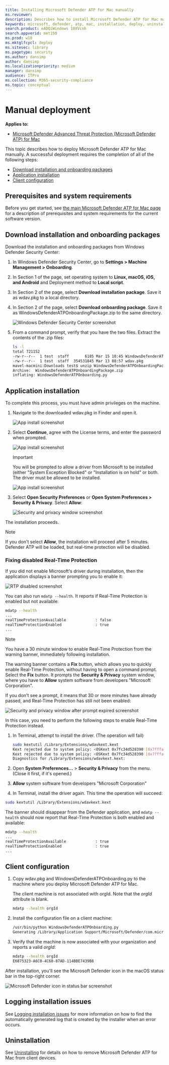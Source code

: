 ```yaml
---
title: Installing Microsoft Defender ATP for Mac manually
ms.reviewer: 
description: Describes how to install Microsoft Defender ATP for Mac manually, from the command line.
keywords: microsoft, defender, atp, mac, installation, deploy, uninstallation, intune, jamf, macos, mojave, high sierra, sierra
search.product: eADQiWindows 10XVcnh
search.appverid: met150
ms.prod: w10
ms.mktglfcycl: deploy
ms.sitesec: library
ms.pagetype: security
ms.author: dansimp
author: dansimp
ms.localizationpriority: medium
manager: dansimp
audience: ITPro
ms.collection: M365-security-compliance 
ms.topic: conceptual
---
```


# Manual deployment

**Applies to:**

- [Microsoft Defender Advanced Threat Protection (Microsoft Defender ATP) for Mac](microsoft-defender-atp-mac.md)

This topic describes how to deploy Microsoft Defender ATP for Mac manually. A successful deployment requires the completion of all of the following steps:
- [Download installation and onboarding packages](#download-installation-and-onboarding-packages)
- [Application installation](#application-installation)
- [Client configuration](#client-configuration)

## Prerequisites and system requirements

Before you get started, see [the main Microsoft Defender ATP for Mac page](microsoft-defender-atp-mac.md) for a description of prerequisites and system requirements for the current software version.

## Download installation and onboarding packages

Download the installation and onboarding packages from Windows Defender Security Center:

1. In Windows Defender Security Center, go to **Settings > Machine Management > Onboarding**.
2. In Section 1 of the page, set operating system to **Linux, macOS, iOS, and Android** and Deployment method to **Local script**.
3. In Section 2 of the page, select **Download installation package**. Save it as wdav.pkg to a local directory.
4. In Section 2 of the page, select **Download onboarding package**. Save it as WindowsDefenderATPOnboardingPackage.zip to the same directory.

    ![Windows Defender Security Center screenshot](images/ATP_Portal_Onboarding_page.png)

5. From a command prompt, verify that you have the two files.
    Extract the contents of the .zip files:
  
    ```bash
    ls -l
    total 721152
    -rw-r--r--  1 test  staff       6185 Mar 15 10:45 WindowsDefenderATPOnboardingPackage.zip
    -rw-r--r--  1 test  staff  354531845 Mar 13 08:57 wdav.pkg
    mavel-macmini:Downloads test$ unzip WindowsDefenderATPOnboardingPackage.zip
    Archive:  WindowsDefenderATPOnboardingPackage.zip
    inflating: WindowsDefenderATPOnboarding.py
    ```

## Application installation

To complete this process, you must have admin privileges on the machine.

1. Navigate to the downloaded wdav.pkg in Finder and open it.

    ![App install screenshot](images/MDATP_28_AppInstall.png)

2. Select **Continue**, agree with the License terms, and enter the password when prompted.

    ![App install screenshot](images/MDATP_29_AppInstallLogin.png)

   > [!IMPORTANT]
   > You will be prompted to allow a driver from Microsoft to be installed (either "System Exception Blocked" or "Installation is on hold" or both. The driver must be allowed to be installed.

   ![App install screenshot](images/MDATP_30_SystemExtension.png)

3. Select **Open Security Preferences**  or **Open System Preferences > Security & Privacy**. Select **Allow**:

    ![Security and privacy window screenshot](images/MDATP_31_SecurityPrivacySettings.png)

The installation proceeds.

> [!NOTE]
> If you don't select **Allow**, the installation will proceed after 5 minutes. Defender ATP will be loaded, but real-time protection will be disabled.

### Fixing disabled Real-Time Protection

If you did not enable Microsoft's driver during installation, then the application displays a banner prompting you to enable it:

   ![RTP disabled screenshot](images/MDATP_32_Main_App_Fix.png)

You can also run ```mdatp --health```. It reports if Real-Time Protection is enabled but not available:

```bash
mdatp --health
...
realTimeProtectionAvailable             : false
realTimeProtectionEnabled               : true
...
```

> [!NOTE]
> You have a 30 minute window to enable Real-Time Protection from the warning banner, immediately following installation.

The warning banner contains a **Fix** button, which allows you to quickly enable Real-Time Protection, without having to open a command prompt. Select the **Fix** button. It prompts the **Security & Privacy** system window, where you have to **Allow** system software from developers "Microsoft Corporation".

If you don't see a prompt, it means that 30 or more minutes have already passed, and Real-Time Protection has still not been enabled:

![Security and privacy window after prompt expired screenshot](images/MDATP_33_SecurityPrivacySettings_NoPrompt.png)

In this case, you need to perform the following steps to enable Real-Time Protection instead.

1. In Terminal, attempt to install the driver. (The operation will fail)
    ```bash
    sudo kextutil /Library/Extensions/wdavkext.kext
    Kext rejected due to system policy: <OSKext 0x7fc34d528390 [0x7fffa74aa8e0]> { URL = "file:///Library/StagedExtensions/Library/Extensions/wdavkext.kext/", ID = "com.microsoft.wdavkext" }
    Kext rejected due to system policy: <OSKext 0x7fc34d528390 [0x7fffa74aa8e0]> { URL = "file:///Library/StagedExtensions/Library/Extensions/wdavkext.kext/", ID = "com.microsoft.wdavkext" }
    Diagnostics for /Library/Extensions/wdavkext.kext:
    ```

2. Open **System Preferences...** > **Security & Privacy** from the menu. (Close it first, if it's opened.)

3. **Allow** system software from developers "Microsoft Corporation"

4. In Terminal, install the driver again. This time the operation will succeed:

```bash
sudo kextutil /Library/Extensions/wdavkext.kext
```

The banner should disappear from the Defender application, and ```mdatp --health``` should now report that Real-Time Protection is both enabled and available:

```bash
mdatp --health
...
realTimeProtectionAvailable             : true
realTimeProtectionEnabled               : true
...
```

## Client configuration

1. Copy wdav.pkg and WindowsDefenderATPOnboarding.py to the machine where you deploy Microsoft Defender ATP for Mac.

    The client machine is not associated with orgId. Note that the *orgId* attribute is blank.

    ```bash
    mdatp --health orgId
    ```

2. Install the configuration file on a client machine:

    ```bash
    /usr/bin/python WindowsDefenderATPOnboarding.py
    Generating /Library/Application Support/Microsoft/Defender/com.microsoft.wdav.atp.plist ... (You may be required to enter sudos password)
    ```

3. Verify that the machine is now associated with your organization and reports a valid *orgId*:

    ```bash
    mdatp --health orgId
    E6875323-A6C0-4C60-87AD-114BBE7439B8
    ```

After installation, you'll see the Microsoft Defender icon in the macOS status bar in the top-right corner.

   ![Microsoft Defender icon in status bar screenshot](images/MDATP_Icon_Bar.png)

## Logging installation issues

See [Logging installation issues](microsoft-defender-atp-mac-resources.md#logging-installation-issues) for more information on how to find the automatically generated log that is created by the installer when an error occurs.

## Uninstallation

See [Uninstalling](microsoft-defender-atp-mac-resources.md#uninstalling) for details on how to remove Microsoft Defender ATP for Mac from client devices.
